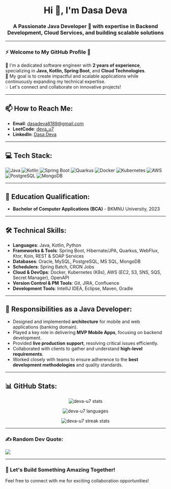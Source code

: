 <h1 align="center">Hi 👋, I'm Dasa Deva</h1>
<h3 align="center">A Passionate Java Developer 🌟 with expertise in Backend Development, Cloud Services, and building scalable solutions</h3>

---

### ⚡ Welcome to My GitHub Profile 🚀  
🔭 I'm a dedicated software engineer with **2 years of experience**, specializing in **Java, Kotlin, Spring Boot**, and **Cloud Technologies**.  
🎯 My goal is to create impactful and scalable applications while continuously expanding my technical expertise.  
💡 Let's connect and collaborate on innovative projects!

---

## 📫 How to Reach Me:
- **Email**: dasadeva8189@gmail.com  
- **LeetCode**: [deva_u7](https://leetcode.com/deva_u7/)  
- **LinkedIn**: [Dasa Deva](https://www.linkedin.com/in/deva-u7/)

---

## 💻 Tech Stack:
![Java](https://img.shields.io/badge/java-%23ED8B00.svg?style=plastic&logo=openjdk&logoColor=white) 
![Kotlin](https://img.shields.io/badge/kotlin-%230095D5.svg?style=plastic&logo=kotlin&logoColor=white) 
![Spring Boot](https://img.shields.io/badge/springboot-%236DB33F.svg?style=plastic&logo=springboot&logoColor=white) 
![Quarkus](https://img.shields.io/badge/quarkus-%23202429.svg?style=plastic&logo=quarkus&logoColor=white)
![Docker](https://img.shields.io/badge/docker-%230db7ed.svg?style=plastic&logo=docker&logoColor=white) 
![Kubernetes](https://img.shields.io/badge/kubernetes-%23326ce5.svg?style=plastic&logo=kubernetes&logoColor=white) 
![AWS](https://img.shields.io/badge/aws-%23FF9900.svg?style=plastic&logo=amazonaws&logoColor=white)  
![PostgreSQL](https://img.shields.io/badge/postgresql-%23336791.svg?style=plastic&logo=postgresql&logoColor=white) 
![MongoDB](https://img.shields.io/badge/mongodb-%2347A248.svg?style=plastic&logo=mongodb&logoColor=white) 

---

## 🌟 Education Qualification:
- **Bachelor of Computer Applications (BCA)** - BKMNU University, 2023

---

## 🛠️ Technical Skills:
- **Languages**: Java, Kotlin, Python  
- **Frameworks & Tools**: Spring Boot, Hibernate/JPA, Quarkus, WebFlux, Ktor, Koin, REST & SOAP Services  
- **Databases**: Oracle, MySQL, PostgreSQL, MS SQL, MongoDB  
- **Schedulers**: Spring Batch, CRON Jobs  
- **Cloud & DevOps**: Docker, Kubernetes (K8s), AWS (EC2, S3, SNS, SQS, Secret Manager), OpenAPI  
- **Version Control & PM Tools**: Git, JIRA, Confluence  
- **Development Tools**: IntelliJ IDEA, Eclipse, Maven, Gradle  

---

## 🎯 Responsibilities as a Java Developer:
- Designed and implemented **architecture** for mobile and web applications (banking domain).  
- Played a key role in delivering **MVP Mobile Apps**, focusing on backend development.  
- Provided **live production support**, resolving critical issues efficiently.  
- Collaborated with clients to gather and understand **high-level requirements**.  
- Worked closely with teams to ensure adherence to the **best development methodologies** and quality standards.  

---

## 📊 GitHub Stats:
<p align="center">
  <img src="https://github-readme-stats.vercel.app/api?username=deva-u7&show_icons=true&locale=en" alt="deva-u7 stats" />  
</p>
<p align="center">
  <img src="https://github-readme-stats.vercel.app/api/top-langs?username=deva-u7&show_icons=true&locale=en&layout=compact" alt="deva-u7 languages" />
</p>
<p align="center">
  <img src="https://github-readme-streak-stats.herokuapp.com/?user=deva-u7&" alt="deva-u7 streak stats" />
</p>

---

### ✍️ Random Dev Quote:
![](https://quotes-github-readme.vercel.app/api?type=horizontal&theme=gruvbox)

---

### 🚀 Let's Build Something Amazing Together!
Feel free to connect with me for exciting collaboration opportunities!
